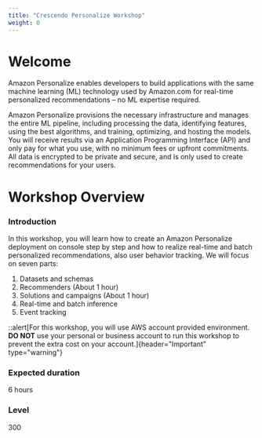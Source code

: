 ```yaml
---
title: "Crescendo Personalize Workshop"
weight: 0
---
```


# Welcome

Amazon Personalize enables developers to build applications with the same machine learning (ML) technology used by Amazon.com for real-time personalized recommendations – no ML expertise required.

Amazon Personalize provisions the necessary infrastructure and manages the entire ML pipeline, including processing the data, identifying features, using the best algorithms, and training, optimizing, and hosting the models. You will receive results via an Application Programming Interface (API) and only pay for what you use, with no minimum fees or upfront commitments. All data is encrypted to be private and secure, and is only used to create recommendations for your users.

# Workshop Overview

### Introduction

In this workshop, you will learn how to create an Amazon Personalize deployment on console step by step and how to realize real-time and batch personalized recommendations, also user behavior tracking. We will focus on seven parts:

1. Datasets and schemas
2. Recommenders (About 1 hour)
3. Solutions and campaigns (About 1 hour)
4. Real-time and batch inference
5. Event tracking


::alert[For this workshop, you will use AWS account provided environment. **DO NOT** use your personal or business account to run this workshop to prevent the extra cost on your account.]{header="Important" type="warning"}

### Expected duration
6 hours


### Level

300

